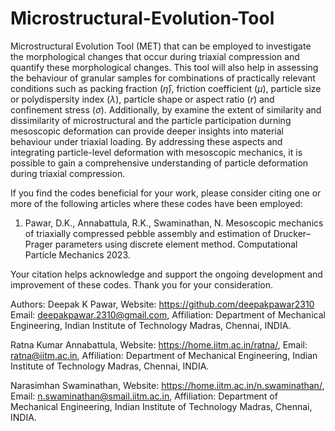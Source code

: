 # Microstructural-Evolution-Tool

Microstructural Evolution Tool (MET) that can be employed to investigate the morphological changes 
that occur during triaxial compression and quantify these morphological changes. 
This tool will also help in assessing the behaviour of granular samples for combinations of practically relevant conditions such as 
packing fraction ($\bar{\eta}$), friction coefficient ($\mu$), particle size or polydispersity index ($\lambda$), particle shape or aspect ratio ($r$) and confinement stress ($\sigma$). 
Additionally, by examine the extent of similarity and dissimilarity of microstructural and the particle participation durning mesoscopic deformation can provide deeper 
insights into material behaviour under triaxial loading. 
By addressing these aspects and integrating particle-level deformation with mesoscopic mechanics, 
it is possible to gain a comprehensive understanding of particle deformation during triaxial compression.


If you find the codes beneficial for your work, please consider citing one or more of the following articles where these codes have been employed:

1.  Pawar, D.K., Annabattula, R.K., Swaminathan, N. Mesoscopic mechanics of
triaxially compressed pebble assembly and estimation of Drucker–Prager
parameters using discrete element method. Computational Particle
Mechanics 2023.


Your citation helps acknowledge and support the ongoing development and improvement of these codes. Thank you for your consideration.

Authors: 
Deepak K Pawar, 
Website: https://github.com/deepakpawar2310 
Email: deepakpawar.2310@gmail.com, 
Affiliation: Department of Mechanical Engineering, Indian Institute of Technology Madras, Chennai, INDIA.


Ratna Kumar Annabattula, 
Website: https://home.iitm.ac.in/ratna/, 
Email: ratna@iitm.ac.in, 
Affiliation: Department of Mechanical Engineering, Indian Institute of Technology Madras, Chennai, INDIA.



Narasimhan Swaminathan, 
Website: https://home.iitm.ac.in/n.swaminathan/, 
Email: n.swaminathan@smail.iitm.ac.in, 
Affiliation: Department of Mechanical Engineering, Indian Institute of Technology Madras, Chennai, INDIA.
